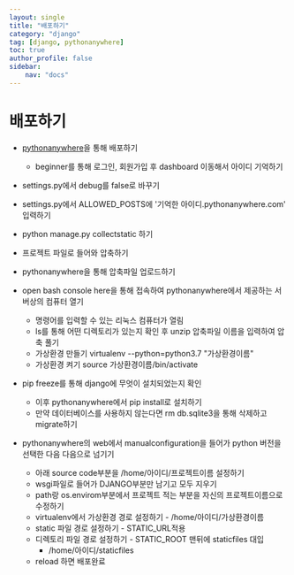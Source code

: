```yaml
---
layout: single
title: "배포하기"
category: "django"
tag: [django, pythonanywhere]
toc: true
author_profile: false
sidebar:
    nav: "docs"
---
```


# 배포하기  


* [pythonanywhere](https://www.pythonanywhere.com/)을 통해 배포하기
    * beginner를 통해 로그인, 회원가입 후 dashboard 이동해서 아이디 기억하기  
    
    
* settings.py에서 debug를 false로 바꾸기
* settings.py에서 ALLOWED_POSTS에 '기억한 아이디.pythonanywhere.com' 입력하기
* python manage.py collectstatic 하기  


* 프로젝트 파일로 들어와 압축하기
* pythonanywhere을 통해 압축파일 업로드하기
* open bash console here을 통해 접속하여 pythonanywhere에서 제공하는 서버상의 컴퓨터 열기
    * 명령어를 입력할 수 있는 리눅스 컴퓨터가 열림
    * ls를 통해 어떤 디렉토리가 있는지 확인 후 unzip 압축파일 이름을 입력하여 압축 풀기 
    * 가상환경 만들기 virtualenv --python=python3.7 "가상환경이름"
    * 가상환경 켜기 source 가상환경이름/bin/activate  



* pip freeze를 통해 django에 무엇이 설치되었는지 확인
    * 이후 pythonanywhere에서 pip install로 설치하기
    * 만약 데이터베이스를 사용하지 않는다면 rm db.sqlite3을 통해 삭제하고 migrate하기
    
    
* pythonanywhere의 web에서 manualconfiguration을 들어가 python 버전을 선택한 다음 다음으로 넘기기
    * 아래 source code부분을 /home/아이디/프로젝트이름 설정하기
    * wsgi파일로 들어가 DJANGO부분만 남기고 모두 지우기
    * path랑 os.envirom부분에서 프로젝트 적는 부분을 자신의 프로젝트이름으로 수정하기
    * virtualenv에서 가상환경 경로 설정하기 - /home/아이디/가상환경이름
    * static 파일 경로 설정하기 - STATIC_URL적용
    * 디렉토리 파일 경로 설정하기 - STATIC_ROOT 맨뒤에 staticfiles 대입 
        * /home/아이디/staticfiles
    * reload 하면 배포완료
